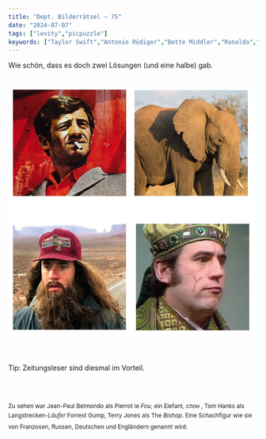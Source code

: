 ```yaml
---
title: "Dept. Bilderrätsel – 75"
date: "2024-07-07"
tags: ["levity","picpuzzle"]
keywords: ["Taylor Swift","Antonio Rüdiger","Bette Middler","Ronaldo","Citizen Kane","Jean-Paul Belmondo","Tom Hanks","Terry Gilliam"]
---
```

Wie schön, dass es doch zwei Lösungen (und eine halbe) gab. 


<br/>

<img  src="/assets/img/picpuzzle75.webp" alt="Bilderrätsel75">

<br/>
<br/>
<br/>

Tip: Zeitungsleser sind diesmal im Vorteil.

<br/>
<br/>

<sup>Zu sehen war Jean-Paul Belmondo als Pierrot le <i>Fou</i>, ein Elefant, <i>слон</i> , Tom Hanks als Langstrecken-<i>Läufer</i> Forrest Gump, Terry Jones als The <i>Bishop</i>. Eine Schachfigur wie sie von Franzosen, Russen, Deutschen und Engländern genannt wird. 
<sup>